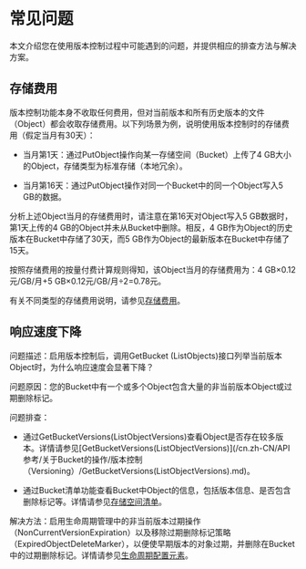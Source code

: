 常见问题 
=========================

本文介绍您在使用版本控制过程中可能遇到的问题，并提供相应的排查方法与解决方案。

存储费用 
-------------------------

版本控制功能本身不收取任何费用，但对当前版本和所有历史版本的文件（Object）都会收取存储费用。以下列场景为例，说明使用版本控制时的存储费用（假定当月有30天）：

* 当月第1天：通过PutObject操作向某一存储空间（Bucket）上传了4 GB大小的Object，存储类型为标准存储（本地冗余）。

  

* 当月第16天：通过PutObject操作对同一个Bucket中的同一个Object写入5 GB的数据。

  




分析上述Object当月的存储费用时，请注意在第16天对Object写入5 GB数据时，第1天上传的4 GB的Object并未从Bucket中删除。相反，4 GB作为Object的历史版本在Bucket中存储了30天，而5 GB作为Object的最新版本在Bucket中存储了15天。

按照存储费用的按量付费计算规则得知，该Object当月的存储费用为：4 GB×0.12元/GB/月+5 GB×0.12元/GB/月÷2=0.78元。

有关不同类型的存储费用说明，请参见[存储费用](/cn.zh-CN/计量计费/计量项和计费项/存储费用.md)。

响应速度下降 
---------------------------

问题描述：启用版本控制后，调用GetBucket (ListObjects)接口列举当前版本Object时，为什么响应速度会显著下降？

问题原因：您的Bucket中有一个或多个Object包含大量的非当前版本Object或过期删除标记。

问题排查：

* 通过GetBucketVersions(ListObjectVersions)查看Object是否存在较多版本。详情请参见[GetBucketVersions(ListObjectVersions)](/cn.zh-CN/API 参考/关于Bucket的操作/版本控制（Versioning）/GetBucketVersions(ListObjectVersions).md)。

  

* 通过Bucket清单功能查看Bucket中Object的信息，包括版本信息、是否包含删除标记等。详情请参见[存储空间清单](/cn.zh-CN/开发指南/存储空间（Bucket）/存储空间清单.md)。

  




解决方法：启用生命周期管理中的非当前版本过期操作（NonCurrentVersionExpiration）以及移除过期删除标记策略（ExpiredObjectDeleteMarker），以便使早期版本的对象过期，并删除在Bucket中的过期删除标记。详情请参见[生命周期配置元素](/cn.zh-CN/开发指南/对象/文件（Object）/文件生命周期/生命周期配置元素.md)。

